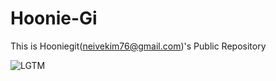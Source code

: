 # Hoonie-Gi

This is Hooniegit(neivekim76@gmail.com)'s Public Repository

![LGTM](https://i.lgtm.fun/2fsr.png)
